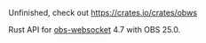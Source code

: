 Unfinished, check out https://crates.io/crates/obws

Rust API for [obs-websocket](https://github.com/Palakis/obs-websocket) 4.7 with OBS 25.0.
